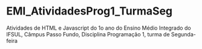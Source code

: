 # EMI_AtividadesProg1_TurmaSeg
Atividades de HTML e Javascript do 1o ano do Ensino Médio Integrado do IFSUL, Câmpus Passo Fundo, Disciplina Programação 1, turma de Segunda-feira
